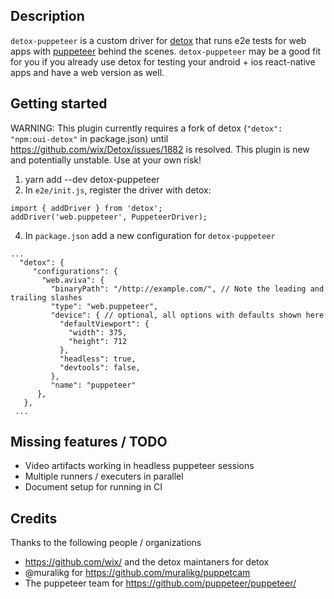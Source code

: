 ## Description

`detox-puppeteer` is a custom driver for [detox](https://github.com/wix/Detox/) that runs e2e tests for web apps with [puppeteer](https://github.com/puppeteer/puppeteer/) behind the scenes. `detox-puppeteer` may be a good fit for you if you already use detox for testing your android + ios react-native apps and have a web version as well.

## Getting started

WARNING: This plugin currently requires a fork of detox (`"detox": "npm:oui-detox"` in package.json) until https://github.com/wix/Detox/issues/1882 is resolved. This plugin is new and potentially unstable. Use at your own risk!

1. yarn add --dev detox-puppeteer
1. In `e2e/init.js`, register the driver with detox:

```
import { addDriver } from 'detox';
addDriver('web.puppeteer', PuppeteerDriver);
```

4. In `package.json` add a new configuration for `detox-puppeteer`

```
...
  "detox": {
     "configurations": {
       "web.aviva": {
         "binaryPath": "/http://example.com/", // Note the leading and trailing slashes
         "type": "web.puppeteer",
         "device": { // optional, all options with defaults shown here
           "defaultViewport": {
             "width": 375,
             "height": 712
           },
           "headless": true,
           "devtools": false,
         },
         "name": "puppeteer"
      },
   },
 ...
```

## Missing features / TODO

- Video artifacts working in headless puppeteer sessions
- Multiple runners / executers in parallel
- Document setup for running in CI

## Credits

Thanks to the following people / organizations

- https://github.com/wix/ and the detox maintaners for detox
- @muralikg for https://github.com/muralikg/puppetcam
- The puppeteer team for https://github.com/puppeteer/puppeteer/
